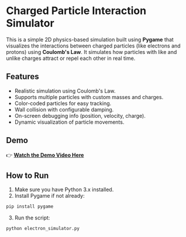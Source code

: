 # Charged Particle Interaction Simulator

This is a simple 2D physics-based simulation built using **Pygame** that visualizes the interactions between charged particles (like electrons and protons) using **Coulomb's Law**. It simulates how particles with like and unlike charges attract or repel each other in real time.

## Features

- Realistic simulation using Coulomb's Law.
- Supports multiple particles with custom masses and charges.
- Color-coded particles for easy tracking.
- Wall collision with configurable damping.
- On-screen debugging info (position, velocity, charge).
- Dynamic visualization of particle movements.
  
## Demo

👉 **[Watch the Demo Video Here](https://youtu.be/4C_PBdVjjtQ)**  
## How to Run
1. Make sure you have Python 3.x installed.
2. Install Pygame if not already:
```bash
pip install pygame
```
3. Run the script:
```bash
python electron_simulator.py
```
